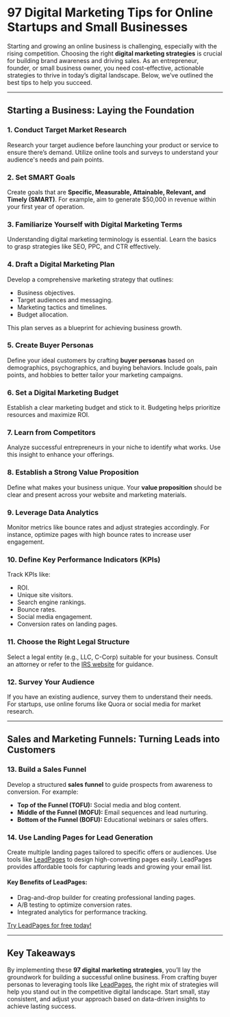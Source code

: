 # 97 Digital Marketing Tips for Online Startups and Small Businesses

Starting and growing an online business is challenging, especially with the rising competition. Choosing the right **digital marketing strategies** is crucial for building brand awareness and driving sales. As an entrepreneur, founder, or small business owner, you need cost-effective, actionable strategies to thrive in today’s digital landscape. Below, we’ve outlined the best tips to help you succeed.

---

## Starting a Business: Laying the Foundation

### 1. Conduct Target Market Research
Research your target audience before launching your product or service to ensure there’s demand. Utilize online tools and surveys to understand your audience's needs and pain points.

### 2. Set SMART Goals
Create goals that are **Specific, Measurable, Attainable, Relevant, and Timely (SMART)**. For example, aim to generate $50,000 in revenue within your first year of operation.

### 3. Familiarize Yourself with Digital Marketing Terms
Understanding digital marketing terminology is essential. Learn the basics to grasp strategies like SEO, PPC, and CTR effectively.

### 4. Draft a Digital Marketing Plan
Develop a comprehensive marketing strategy that outlines:
- Business objectives.
- Target audiences and messaging.
- Marketing tactics and timelines.
- Budget allocation.

This plan serves as a blueprint for achieving business growth.

### 5. Create Buyer Personas
Define your ideal customers by crafting **buyer personas** based on demographics, psychographics, and buying behaviors. Include goals, pain points, and hobbies to better tailor your marketing campaigns.

### 6. Set a Digital Marketing Budget
Establish a clear marketing budget and stick to it. Budgeting helps prioritize resources and maximize ROI.

### 7. Learn from Competitors
Analyze successful entrepreneurs in your niche to identify what works. Use this insight to enhance your offerings.

### 8. Establish a Strong Value Proposition
Define what makes your business unique. Your **value proposition** should be clear and present across your website and marketing materials.

### 9. Leverage Data Analytics
Monitor metrics like bounce rates and adjust strategies accordingly. For instance, optimize pages with high bounce rates to increase user engagement.

### 10. Define Key Performance Indicators (KPIs)
Track KPIs like:
- ROI.
- Unique site visitors.
- Search engine rankings.
- Bounce rates.
- Social media engagement.
- Conversion rates on landing pages.

### 11. Choose the Right Legal Structure
Select a legal entity (e.g., LLC, C-Corp) suitable for your business. Consult an attorney or refer to the [IRS website](https://www.irs.gov/businesses/small-businesses-self-employed/business-structures) for guidance.

### 12. Survey Your Audience
If you have an existing audience, survey them to understand their needs. For startups, use online forums like Quora or social media for market research.

---

## Sales and Marketing Funnels: Turning Leads into Customers

### 13. Build a Sales Funnel
Develop a structured **sales funnel** to guide prospects from awareness to conversion. For example:
- **Top of the Funnel (TOFU):** Social media and blog content.
- **Middle of the Funnel (MOFU):** Email sequences and lead nurturing.
- **Bottom of the Funnel (BOFU):** Educational webinars or sales offers.

### 14. Use Landing Pages for Lead Generation
Create multiple landing pages tailored to specific offers or audiences. Use tools like [LeadPages](https://bit.ly/LEadPages) to design high-converting pages easily. LeadPages provides affordable tools for capturing leads and growing your email list.

#### Key Benefits of LeadPages:
- Drag-and-drop builder for creating professional landing pages.
- A/B testing to optimize conversion rates.
- Integrated analytics for performance tracking.

[Try LeadPages for free today!](https://bit.ly/LEadPages)

---

## Key Takeaways

By implementing these **97 digital marketing strategies**, you’ll lay the groundwork for building a successful online business. From crafting buyer personas to leveraging tools like [LeadPages](https://bit.ly/LEadPages), the right mix of strategies will help you stand out in the competitive digital landscape. Start small, stay consistent, and adjust your approach based on data-driven insights to achieve lasting success.
